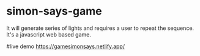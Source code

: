 # simon-says-game
It will generate series of lights and requires a user to repeat the sequence.
It's a javascript web based game.

#live demo
https://gamesimonsays.netlify.app/
